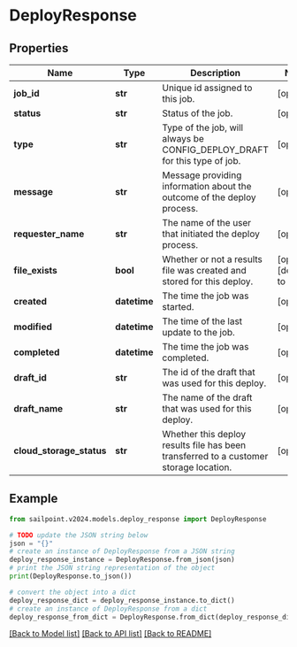 # DeployResponse


## Properties

Name | Type | Description | Notes
------------ | ------------- | ------------- | -------------
**job_id** | **str** | Unique id assigned to this job. | [optional] 
**status** | **str** | Status of the job. | [optional] 
**type** | **str** | Type of the job, will always be CONFIG_DEPLOY_DRAFT for this type of job. | [optional] 
**message** | **str** | Message providing information about the outcome of the deploy process. | [optional] 
**requester_name** | **str** | The name of the user that initiated the deploy process. | [optional] 
**file_exists** | **bool** | Whether or not a results file was created and stored for this deploy. | [optional] [default to True]
**created** | **datetime** | The time the job was started. | [optional] 
**modified** | **datetime** | The time of the last update to the job. | [optional] 
**completed** | **datetime** | The time the job was completed. | [optional] 
**draft_id** | **str** | The id of the draft that was used for this deploy. | [optional] 
**draft_name** | **str** | The name of the draft that was used for this deploy. | [optional] 
**cloud_storage_status** | **str** | Whether this deploy results file has been transferred to a customer storage location. | [optional] 

## Example

```python
from sailpoint.v2024.models.deploy_response import DeployResponse

# TODO update the JSON string below
json = "{}"
# create an instance of DeployResponse from a JSON string
deploy_response_instance = DeployResponse.from_json(json)
# print the JSON string representation of the object
print(DeployResponse.to_json())

# convert the object into a dict
deploy_response_dict = deploy_response_instance.to_dict()
# create an instance of DeployResponse from a dict
deploy_response_from_dict = DeployResponse.from_dict(deploy_response_dict)
```
[[Back to Model list]](../README.md#documentation-for-models) [[Back to API list]](../README.md#documentation-for-api-endpoints) [[Back to README]](../README.md)


